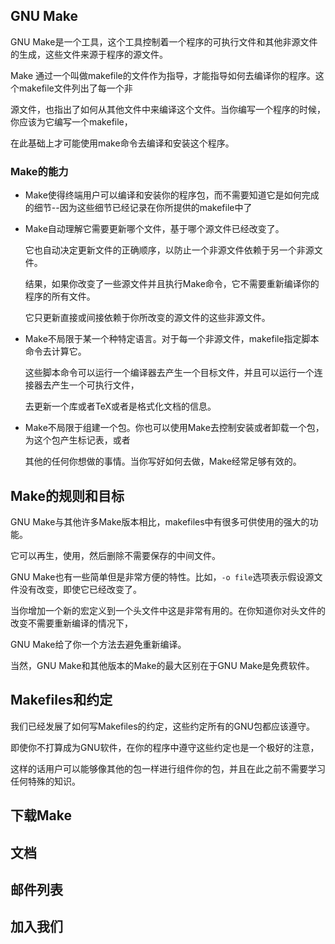 ## GNU Make

GNU Make是一个工具，这个工具控制着一个程序的可执行文件和其他非源文件的生成，这些文件来源于程序的源文件。

Make 通过一个叫做makefile的文件作为指导，才能指导如何去编译你的程序。这个makefile文件列出了每一个非

源文件，也指出了如何从其他文件中来编译这个文件。当你编写一个程序的时候，你应该为它编写一个makefile，

在此基础上才可能使用make命令去编译和安装这个程序。

### Make的能力

- Make使得终端用户可以编译和安装你的程序包，而不需要知道它是如何完成的细节--因为这些细节已经记录在你所提供的makefile中了

- Make自动理解它需要更新哪个文件，基于哪个源文件已经改变了。

  它也自动决定更新文件的正确顺序，以防止一个非源文件依赖于另一个非源文件。
  
  结果，如果你改变了一些源文件并且执行Make命令，它不需要重新编译你的程序的所有文件。
  
  它只更新直接或间接依赖于你所改变的源文件的这些非源文件。

- Make不局限于某一个种特定语言。对于每一个非源文件，makefile指定脚本命令去计算它。

  这些脚本命令可以运行一个编译器去产生一个目标文件，并且可以运行一个连接器去产生一个可执行文件，
  
  去更新一个库或者TeX或者是格式化文档的信息。
  
- Make不局限于组建一个包。你也可以使用Make去控制安装或者卸载一个包，为这个包产生标记表，或者

  其他的任何你想做的事情。当你写好如何去做，Make经常足够有效的。
  
## Make的规则和目标

GNU Make与其他许多Make版本相比，makefiles中有很多可供使用的强大的功能。

它可以再生，使用，然后删除不需要保存的中间文件。

GNU Make也有一些简单但是非常方便的特性。比如，`-o file`选项表示假设源文件没有改变，即使它已经改变了。

当你增加一个新的宏定义到一个头文件中这是非常有用的。在你知道你对头文件的改变不需要重新编译的情况下，

GNU Make给了你一个方法去避免重新编译。

当然，GNU Make和其他版本的Make的最大区别在于GNU Make是免费软件。

## Makefiles和约定

我们已经发展了如何写Makefiles的约定，这些约定所有的GNU包都应该遵守。

即使你不打算成为GNU软件，在你的程序中遵守这些约定也是一个极好的注意，

这样的话用户可以能够像其他的包一样进行组件你的包，并且在此之前不需要学习任何特殊的知识。


## 下载Make

## 文档

## 邮件列表

## 加入我们



























